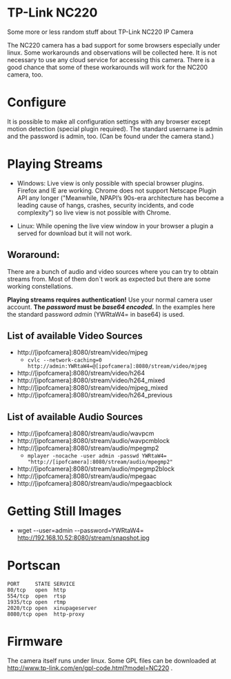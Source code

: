 # TP-Link NC220
Some more or less random stuff about TP-Link NC220 IP Camera

The NC220 camera has a bad support for some browsers especially under linux. Some workarounds and observations will be collected here. It is not necessary to use any cloud service for accessing this camera. There is a good chance that some of these workarounds will work for the NC200 camera, too.

# Configure
It is possible to make all configuration settings with any browser except motion detection (special plugin required). 
The standard username is admin and the password is admin, too. (Can be found under the camera stand.)

# Playing Streams

* Windows: Live view is only possible with special browser plugins. Firefox and IE are working. Chrome does not support Netscape Plugin API any longer ("Meanwhile, NPAPI’s 90s-era architecture has become a leading cause of hangs, crashes, security incidents, and code complexity") so live view is not possible with Chrome.

* Linux: While opening the live view window in your browser a plugin a served for download but it will not work. 

## Woraround:
There are a bunch of audio and video sources where you can try to obtain streams from. Most of them don´t work as expected but there are some working constellations.

**Playing streams requires authentication!** Use your normal camera user account. **The _password_ must be _base64 encoded_.** In the examples here the standard password _admin_ (YWRtaW4= in base64) is used.

## List of available Video Sources
* http://[ipofcamera]:8080/stream/video/mjpeg
  * `cvlc --network-caching=0 http://admin:YWRtaW4=@[ipofcamera]:8080/stream/video/mjpeg`
* http://[ipofcamera]:8080/stream/video/h264
* http://[ipofcamera]:8080/stream/video/h264_mixed
* http://[ipofcamera]:8080/stream/video/mjpeg_mixed
* http://[ipofcamera]:8080/stream/video/h264_previous


## List of available Audio Sources
* http://[ipofcamera]:8080/stream/audio/wavpcm
* http://[ipofcamera]:8080/stream/audio/wavpcmblock
* http://[ipofcamera]:8080/stream/audio/mpegmp2
  * `mplayer -nocache -user admin -passwd YWRtaW4= "http://[ipofcamera]:8080/stream/audio/mpegmp2"`
* http://[ipofcamera]:8080/stream/audio/mpegmp2block
* http://[ipofcamera]:8080/stream/audio/mpegaac
* http://[ipofcamera]:8080/stream/audio/mpegaacblock

# Getting Still Images
* wget --user=admin --password=YWRtaW4= http://192.168.10.52:8080/stream/snapshot.jpg

# Portscan
```
PORT     STATE SERVICE
80/tcp   open  http
554/tcp  open  rtsp
1935/tcp open  rtmp
2020/tcp open  xinupageserver
8080/tcp open  http-proxy
```

# Firmware
The camera itself runs under linux. Some GPL files can be downloaded at http://www.tp-link.com/en/gpl-code.html?model=NC220 .


